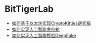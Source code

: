 # BitTigerLab

- [如何基于以太坊实现CryptoKitties谜恋猫](CryptoKitties/README.md)
- [如何实现人工智能贪吃蛇](AISnake/README.md)
- [如何实现人工智能换脸DeepFake](DeepFake/README.md)
